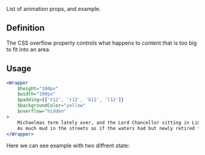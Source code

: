 List of animation props, and example.

## 	Definition

The CSS overflow property controls what happens to content that is too big to fit into an area.

## Usage 

```jsx
<Wrapper
	$height="100px"
	$width="100px"
	$padding={['t12', 'r12', 'b12', 'l12']}
	$backgroundColor="yellow"
	$overflow="hidden"
>
	Michaelmas term lately over, and the Lord Chancellor sitting in Lincoln's Inn Hall. Implacable November weather.
	As much mud in the streets as if the waters had but newly retired from the face of the earth.
</Wrapper>
```

Here we can see example with two diffrent state:
